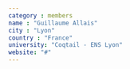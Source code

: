 ```yaml
---
category : members
name : "Guillaume Allais"
city : "Lyon"
country : "France"
university: "Coqtail - ENS Lyon"
website: "#"
---
```

